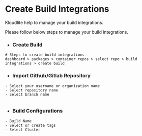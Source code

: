 # Create Build Integrations

Kloudlite help to manage your build integrations.

Please follow below steps to manage your build integrations.

* ### Create Build

```
# Steps to create build integrations
dashboard > packages > container repos > select repo > build integrations > create build
```

* ### Import Github/Gitlab Repository

```
- Select your username or organization name
- Select repository name
- Select branch name
```

<figure><img src="../.gitbook/assets/Screenshot 2024-03-01 at 5.46.31 PM.png" alt=""><figcaption></figcaption></figure>

* ### Build Configurations

```
- Build Name
- Select or create tags
- Select Cluster
```

<figure><img src="../.gitbook/assets/Screenshot 2024-03-01 at 5.56.28 PM.png" alt=""><figcaption></figcaption></figure>
